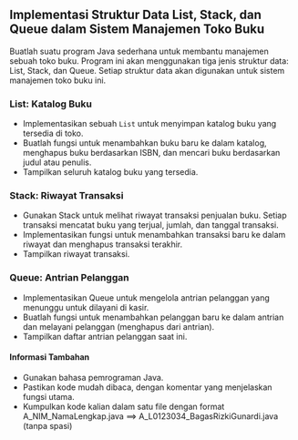 ## Implementasi Struktur Data List, Stack, dan Queue dalam Sistem Manajemen Toko Buku
Buatlah suatu program Java sederhana untuk membantu manajemen sebuah toko buku. Program ini akan menggunakan tiga jenis struktur data: List, Stack, dan Queue. Setiap struktur data akan digunakan untuk sistem manajemen toko buku ini.

### List: Katalog Buku
- Implementasikan sebuah `List` untuk menyimpan katalog buku yang tersedia di toko.
- Buatlah fungsi untuk menambahkan buku baru ke dalam katalog, menghapus buku berdasarkan ISBN, dan mencari buku berdasarkan judul atau penulis.
- Tampilkan seluruh katalog buku yang tersedia.

### Stack: Riwayat Transaksi
- Gunakan Stack untuk melihat riwayat transaksi penjualan buku. Setiap transaksi mencatat buku yang terjual, jumlah, dan tanggal transaksi.
- Implementasikan fungsi untuk menambahkan transaksi baru ke dalam riwayat dan menghapus transaksi terakhir.
- Tampilkan riwayat transaksi.

### Queue: Antrian Pelanggan
- Implementasikan Queue untuk mengelola antrian pelanggan yang menunggu untuk dilayani di kasir.
- Buatlah fungsi untuk menambahkan pelanggan baru ke dalam antrian dan melayani pelanggan (menghapus dari antrian).
- Tampilkan daftar antrian pelanggan saat ini.

#### Informasi Tambahan
- Gunakan bahasa pemrograman Java.
- Pastikan kode mudah dibaca, dengan komentar yang menjelaskan fungsi utama.
- Kumpulkan kode kalian dalam satu file dengan format A_NIM_NamaLengkap.java ==> A_L0123034_BagasRizkiGunardi.java (tanpa spasi)
